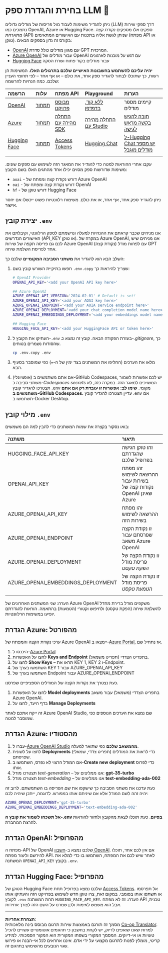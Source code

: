 <!--
CO_OP_TRANSLATOR_METADATA:
{
  "original_hash": "49ededa179004ea998664c780fbeac39",
  "translation_date": "2025-08-26T17:57:37+00:00",
  "source_file": "00-course-setup/03-providers.md",
  "language_code": "he"
}
-->
# בחירת והגדרת ספק LLM 🔑

ניתן להגדיר משימות לעבוד מול פריסות של מודלים גדולים (LLM) דרך ספקי שירות נתמכים כמו OpenAI, Azure או Hugging Face. ספקים אלו מספקים _נקודת קצה מתארחת_ (API) שניתן לגשת אליה בתכנות עם האישורים המתאימים (מפתח API או טוקן). בקורס זה נדון בספקים הבאים:

 - [OpenAI](https://platform.openai.com/docs/models?WT.mc_id=academic-105485-koreyst) עם מגוון מודלים כולל סדרת GPT המרכזית.
 - [Azure OpenAI](https://learn.microsoft.com/azure/ai-services/openai/?WT.mc_id=academic-105485-koreyst) עבור מודלים של OpenAI עם דגש על מוכנות לארגונים
 - [Hugging Face](https://huggingface.co/docs/hub/index?WT.mc_id=academic-105485-koreyst) עבור מודלים בקוד פתוח ושרת הסקה

**יהיה עליכם להשתמש בחשבונות האישיים שלכם בתרגולים האלו**. המשימות הן רשות, כך שתוכלו לבחור להגדיר ספק אחד, את כולם – או אף אחד – לפי תחומי העניין שלכם. כמה הנחיות להרשמה:

| הרשמה | עלות | מפתח API | Playground | הערות |
|:---|:---|:---|:---|:---|
| [OpenAI](https://platform.openai.com/signup?WT.mc_id=academic-105485-koreyst)| [תמחור](https://openai.com/pricing#language-models?WT.mc_id=academic-105485-koreyst)| [מבוסס פרויקט](https://platform.openai.com/api-keys?WT.mc_id=academic-105485-koreyst) | [ללא קוד, בדפדפן](https://platform.openai.com/playground?WT.mc_id=academic-105485-koreyst) | קיימים מספר מודלים |
| [Azure](https://aka.ms/azure/free?WT.mc_id=academic-105485-koreyst)| [תמחור](https://azure.microsoft.com/pricing/details/cognitive-services/openai-service/?WT.mc_id=academic-105485-koreyst)| [התחלה מהירה עם SDK](https://learn.microsoft.com/azure/ai-services/openai/quickstart?WT.mc_id=academic-105485-koreyst)| [התחלה מהירה עם Studio](https://learn.microsoft.com/azure/ai-services/openai/quickstart?WT.mc_id=academic-105485-koreyst) |  [חובה להגיש בקשה מראש לגישה](https://learn.microsoft.com/azure/ai-services/openai/?WT.mc_id=academic-105485-koreyst)|
| [Hugging Face](https://huggingface.co/join?WT.mc_id=academic-105485-koreyst) | [תמחור](https://huggingface.co/pricing) | [Access Tokens](https://huggingface.co/docs/hub/security-tokens?WT.mc_id=academic-105485-koreyst) | [Hugging Chat](https://huggingface.co/chat/?WT.mc_id=academic-105485-koreyst)| [ל-Hugging Chat יש מספר מודלים מוגבל](https://huggingface.co/chat/models?WT.mc_id=academic-105485-koreyst) |
| | | | | |

עקבו אחרי ההוראות למטה כדי _להגדיר_ את המאגר הזה לשימוש עם ספקים שונים. משימות שדורשות ספק מסוים יכילו אחד מהתגים האלו בשם הקובץ:

- `aoai` - דורש נקודת קצה ומפתח של Azure OpenAI
- `oai` - דורש נקודת קצה ומפתח של OpenAI
- `hf` - דורש טוקן של Hugging Face

ניתן להגדיר ספק אחד, אף אחד, או את כולם. משימות רלוונטיות פשוט ייכשלו אם יחסר אישור.

## יצירת קובץ `.env`

אנו מניחים שכבר קראתם את ההנחיות למעלה ונרשמתם לספק הרלוונטי, וקיבלתם את האישורים הנדרשים (API_KEY או טוקן). במקרה של Azure OpenAI, אנו מניחים שיש לכם גם פריסה תקפה של שירות Azure OpenAI (נקודת קצה) עם לפחות מודל GPT אחד לפריסת השלמת שיחה.

השלב הבא הוא להגדיר את **משתני הסביבה המקומיים** שלכם כך:

1. חפשו בתיקיית השורש קובץ בשם `.env.copy` שצריך להיראות כך:

   ```bash
   # OpenAI Provider
   OPENAI_API_KEY='<add your OpenAI API key here>'

   ## Azure OpenAI
   AZURE_OPENAI_API_VERSION='2024-02-01' # Default is set!
   AZURE_OPENAI_API_KEY='<add your AOAI key here>'
   AZURE_OPENAI_ENDPOINT='<add your AOIA service endpoint here>'
   AZURE_OPENAI_DEPLOYMENT='<add your chat completion model name here>' 
   AZURE_OPENAI_EMBEDDINGS_DEPLOYMENT='<add your embeddings model name here>'

   ## Hugging Face
   HUGGING_FACE_API_KEY='<add your HuggingFace API or token here>'
   ```

2. העתיקו את הקובץ ל-`.env` בעזרת הפקודה הבאה. קובץ זה _נמצא ב-.gitignore_, כך שהסודות נשמרים בטוחים.

   ```bash
   cp .env.copy .env
   ```

3. מלאו את הערכים (החליפו את המשתנים בצד ימין של ה-`=`) כפי שמוסבר בסעיף הבא.

4. (אופציונלי) אם אתם משתמשים ב-GitHub Codespaces, יש לכם אפשרות לשמור משתני סביבה כ-_Codespaces secrets_ המשויכים למאגר הזה. במקרה כזה, לא תצטרכו להגדיר קובץ .env מקומי. **שימו לב: אפשרות זו עובדת רק אם אתם משתמשים ב-GitHub Codespaces.** עדיין תצטרכו להגדיר קובץ .env אם תשתמשו ב-Docker Desktop.

## מילוי קובץ `.env`

בואו נסקור בקצרה את שמות המשתנים כדי להבין למה הם משמשים:

| משתנה  | תיאור  |
| :--- | :--- |
| HUGGING_FACE_API_KEY | זהו טוקן הגישה שהגדרתם בפרופיל שלכם |
| OPENAI_API_KEY | זהו מפתח ההרשאה לשימוש בשירות עבור נקודות קצה של OpenAI שאינן Azure |
| AZURE_OPENAI_API_KEY | זהו מפתח ההרשאה לשימוש בשירות הזה |
| AZURE_OPENAI_ENDPOINT | זו נקודת הקצה שפרסתם עבור משאב Azure OpenAI |
| AZURE_OPENAI_DEPLOYMENT | זו נקודת הקצה של פריסת מודל _הפקת טקסט_ |
| AZURE_OPENAI_EMBEDDINGS_DEPLOYMENT | זו נקודת הקצה של פריסת מודל _הטמעת טקסט_ |
| | |

הערה: שני המשתנים האחרונים של Azure OpenAI משקפים מודל ברירת מחדל להשלמת שיחה (הפקת טקסט) ולחיפוש וקטורי (הטמעות) בהתאמה. הוראות להגדרתם יופיעו במשימות הרלוונטיות.

## הגדרת Azure: מהפורטל

ערכי נקודת הקצה והמפתח של Azure OpenAI יימצאו ב-[Azure Portal](https://portal.azure.com?WT.mc_id=academic-105485-koreyst), אז נתחיל שם.

1. היכנסו ל-[Azure Portal](https://portal.azure.com?WT.mc_id=academic-105485-koreyst)
1. לחצו על האפשרות **Keys and Endpoint** בתפריט הצדדי (תפריט משמאל).
1. לחצו על **Show Keys** – תראו את KEY 1, KEY 2 ו-Endpoint.
1. השתמשו בערך של KEY 1 עבור AZURE_OPENAI_API_KEY
1. השתמשו בערך של Endpoint עבור AZURE_OPENAI_ENDPOINT

כעת נצטרך את נקודות הקצה של המודלים הספציפיים שפרסנו.

1. לחצו על האפשרות **Model deployments** בתפריט הצדדי (משמאל) עבור משאב Azure OpenAI.
1. בדף היעד, לחצו על **Manage Deployments**

זה ייקח אתכם לאתר Azure OpenAI Studio, שם נמצא את הערכים הנוספים כפי שמוסבר למטה.

## הגדרת Azure: מהסטודיו

1. עברו ל-[Azure OpenAI Studio](https://oai.azure.com?WT.mc_id=academic-105485-koreyst) **מהמשאב שלכם** כפי שתואר למעלה.
1. לחצו על לשונית **Deployments** (תפריט צדדי, שמאלי) כדי לראות את המודלים שפרסתם.
1. אם המודל הרצוי לא נפרס, השתמשו ב-**Create new deployment** כדי לפרוס אותו.
1. תצטרכו מודל _text-generation_ – אנו ממליצים על: **gpt-35-turbo**
1. תצטרכו מודל _text-embedding_ – אנו ממליצים על **text-embedding-ada-002**

כעת עדכנו את משתני הסביבה כך שישקפו את _שם הפריסה_ בו השתמשתם. לרוב זה יהיה זהה לשם המודל אלא אם שיניתם אותו במפורש. לדוגמה, ייתכן שיהיה לכם:

```bash
AZURE_OPENAI_DEPLOYMENT='gpt-35-turbo'
AZURE_OPENAI_EMBEDDINGS_DEPLOYMENT='text-embedding-ada-002'
```

**אל תשכחו לשמור את קובץ ה-.env בסיום**. כעת תוכלו לצאת מהקובץ ולחזור להוראות להרצת המחברת.

## הגדרת OpenAI: מהפרופיל

מפתח ה-API של OpenAI שלכם נמצא ב-[חשבון OpenAI](https://platform.openai.com/api-keys?WT.mc_id=academic-105485-koreyst). אם אין לכם אחד, תוכלו להירשם וליצור מפתח API. לאחר שיש לכם את המפתח, השתמשו בו כדי למלא את המשתנה `OPENAI_API_KEY` בקובץ `.env`.

## הגדרת Hugging Face: מהפרופיל

הטוקן של Hugging Face שלכם נמצא בפרופיל תחת [Access Tokens](https://huggingface.co/settings/tokens?WT.mc_id=academic-105485-koreyst). אל תפרסמו או תשתפו אותו בפומבי. במקום זאת, צרו טוקן חדש לשימוש בפרויקט הזה והעתיקו אותו לקובץ `.env` תחת המשתנה `HUGGING_FACE_API_KEY`. _הערה:_ זה לא מפתח API טכנית, אבל הוא משמש לאימות ולכן שמרנו על השם הזה לצורך אחידות.

---

**הצהרת אחריות**:  
מסמך זה תורגם באמצעות שירות תרגום מבוסס בינה מלאכותית [Co-op Translator](https://github.com/Azure/co-op-translator). למרות שאנו שואפים לדיוק, יש לקחת בחשבון כי תרגומים אוטומטיים עשויים להכיל טעויות או אי-דיוקים. המסמך המקורי בשפתו המקורית הוא המקור הסמכותי. למידע קריטי, מומלץ לפנות לתרגום מקצועי על ידי אדם. איננו אחראים לכל אי-הבנה או פירוש שגוי הנובעים מהשימוש בתרגום זה.